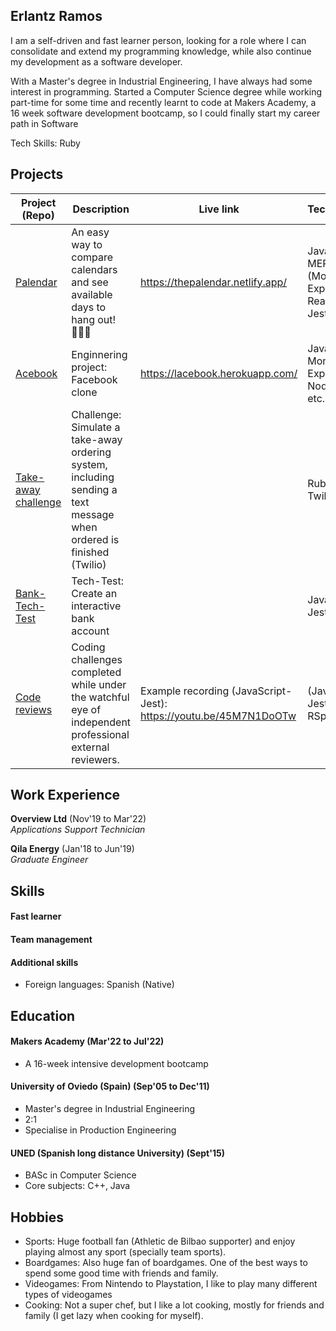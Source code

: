 ## Erlantz Ramos

I am a self-driven and fast learner person, looking for a role where I can consolidate and extend my programming knowledge, while also continue my development as a software developer.

With a Master's degree in Industrial Engineering, I have always had some interest in programming. Started a Computer Science degree while working part-time for some time and recently learnt to code at Makers Academy, a 16 week software development bootcamp, so I could finally start my career path in Software

Tech Skills: Ruby
<!-- A sentence about who and what you are. Then a sentence about what you've achieved. And then a sentence about what excites you about tech. -->

## Projects

| Project (Repo)   | Description | Live link | Technologies |
|---        |---          |---   |---           |
| [Palendar](https://github.com/ErlantzR/final-project-palendar) | An easy way to compare calendars and see available days to hang out! :people_holding_hands: | https://thepalendar.netlify.app/ | JavaScript, MERN Stack (MongoDB, Express, React, Node), Jest, etc. |
| [Acebook](https://github.com/ErlantzR/acebook) | Enginnering project: Facebook clone | https://lacebook.herokuapp.com/ | JavaScript, MongoDB, Express, Node, Jest, etc. |
| [Take-away challenge](https://github.com/ErlantzR/takeaway-challenge) | Challenge: Simulate a take-away ordering system, including sending a text message when ordered is finished (Twilio) |  | Ruby, RSpec, Twilio |
| [Bank-Tech-Test](https://github.com/ErlantzR/Bank_tech_test) | Tech-Test: Create an interactive bank account |  | JavaScript, Jest |
| [Code reviews](https://github.com/jasylwong/code-reviews/tree/master/code-review-3) | Coding challenges completed while under the watchful eye of independent professional external reviewers. | Example recording (JavaScript-Jest): https://youtu.be/45M7N1DoOTw | (JavaScript-Jest), (Ruby-RSpec) |

## Work Experience

**Overview Ltd** (Nov'19 to Mar'22)  
_Applications Support Technician_

<!-- - Any experience, including roles and responsibilities and results achived in bullet point format. -->

**Qila Energy** (Jan'18 to Jun'19)  
_Graduate Engineer_

<!-- - Any experience relevent to software development -->

## Skills

<!--Consider skills relevent to software development. Then consider your best skills. Pick 2-4 skills and write a short descriptive paragraph for each one. You should demonstrate how capable you are at this skill with examples.
(Using a STAR example Paragraph) Consider the questions below.

-STAR
-What was the situation/task? (ST)

-How was the skill used?

-What did you do? (action)

-What was the result? -->


#### Fast learner

<!-- - Experience
- Achievements
- Evidence (STAR) -->


#### Team management

<!--Descriptive paragraph of how capable you are at this skill and, if relevant, how it has developed (again use STAR for this)

- I achieved A during my work at B (job, or otherwise)
- I contributed to the growth of X while doing Y (job, or otherwise)
- I built this, made this, broke this, fixed this, etc.
- A link to some on-line evidence (blogs, videos, articles, etc.)-->

#### Additional skills

- Foreign languages: Spanish (Native)

## Education

#### Makers Academy (Mar'22 to Jul'22)

- A 16-week intensive development bootcamp
<!-- - Use short descriptions of what you did and a skill you used. (Similar to format from the 'Work Experience' section above)
- e.g Frequently used paring in order to problemsolve effeciently, requiring teamwork and communication.
- you might also mention aspects some other skills/knowledge listed below: 
- OOP, TDD, MVC, DDD
- Agile/XP
- Ruby, Rails, JavaScript
- RSpec, Jasmine -->

#### University of Oviedo (Spain) (Sep'05 to Dec'11)

- Master's degree in Industrial Engineering
- 2:1
- Specialise in Production Engineering

#### UNED (Spanish long distance University) (Sept'15)

- BASc in Computer Science
- Core subjects: C++, Java

## Hobbies

- Sports: Huge football fan (Athletic de Bilbao supporter) and enjoy playing almost any sport (specially team sports).
- Boardgames: Also huge fan of boardgames. One of the best ways to spend some good time with friends and family.
- Videogames: From Nintendo to Playstation, I like to play many different types of videogames 
- Cooking: Not a super chef, but I like a lot cooking, mostly for friends and family (I get lazy when cooking for myself).
